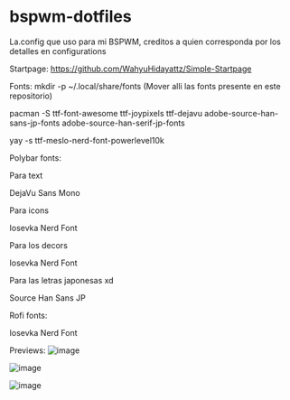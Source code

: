 # bspwm-dotfiles
La.config que uso para mi BSPWM, creditos a quien corresponda por los detalles en configurations

Startpage: https://github.com/WahyuHidayattz/Simple-Startpage

Fonts:
mkdir -p ~/.local/share/fonts (Mover alli las fonts presente en este repositorio)

pacman -S ttf-font-awesome ttf-joypixels ttf-dejavu adobe-source-han-sans-jp-fonts adobe-source-han-serif-jp-fonts

yay -s ttf-meslo-nerd-font-powerlevel10k

Polybar fonts:

Para text

DejaVu Sans Mono

Para icons

Iosevka Nerd Font

Para los decors

Iosevka Nerd Font

Para las letras japonesas xd

Source Han Sans JP


Rofi fonts:

Iosevka Nerd Font


Previews:
![image](https://user-images.githubusercontent.com/55555800/164292553-960b94fa-19c5-405b-abe8-c019ef6091a2.png)

![image](https://user-images.githubusercontent.com/55555800/166620049-f17ab916-b097-490d-96f5-ffb6f7523f0b.png)

![image](https://user-images.githubusercontent.com/55555800/164292894-63e632da-2e06-4f38-a313-2e50ae2f0e2e.png)


